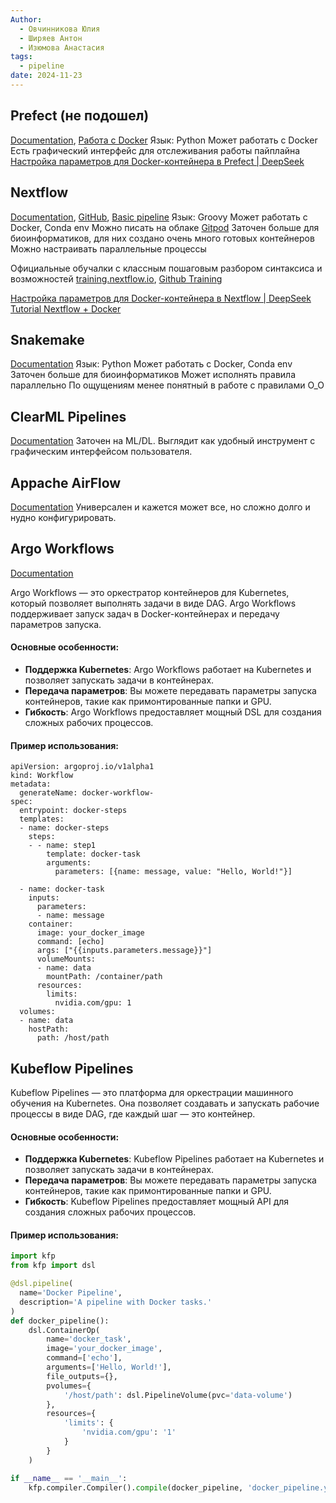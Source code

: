 ```yaml
---
Author:
  - Овчинникова Юлия
  - Ширяев Антон
  - Изюмова Анастасия
tags:
  - pipeline
date: 2024-11-23
---
```

## Prefect (не подошел)

[Documentation](https://docs.prefect.io/v3/get-started/index), [Работа с Docker](https://prefect-python-sdk-docs.netlify.app/prefect_docker/containers/)
Язык: Python
Может работать с Docker
Есть графический интерфейс для отслеживания работы пайплайна
[Настройка параметров для Docker-контейнера в Prefect | DeepSeek](Prefect%20Настройка%20параметров%20для%20Docker-контейнера.md)


## Nextflow

[Documentation](https://nextflow.io/docs/latest/overview.html), [GitHub](https://github.com/nextflow-io/nextflow), [Basic pipeline](https://nextflow.io/example1.html)
Язык: Groovy
Может работать с Docker, Conda env
Можно писать на облаке [Gitpod](https://training.nextflow.io/envsetup/01_setup/#creating-a-gitpod-account)
Заточен больше для биоинформатиков, для них создано очень много готовых контейнеров
Можно настраивать параллельные процессы

Официальные обучалки с классным пошаговым разбором синтаксиса и возможностей 
[training.nextflow.io](https://training.nextflow.io/hello_nextflow/02_hello_world/),  [Github Training](https://github.com/nextflow-io/training)

[Настройка параметров для Docker-контейнера в Nextflow | DeepSeek](Nextflow%20Настройка%20параметров%20для%20Docker-контейнера.md)
[Tutorial Nextflow + Docker](https://github.com/serjisa/nextflow.tutorial)

## Snakemake

[Documentation](https://snakemake.readthedocs.io/en/stable/)
Язык: Python
Может работать с Docker, Conda env
Заточен больше для биоинформатиков
Может исполнять правила параллельно
По ощущениям менее понятный в работе с правилами O_O

## ClearML Pipelines

[Documentation](https://clear.ml/docs/latest/docs/pipelines/)
Заточен на ML/DL.
Выглядит как удобный инструмент с графическим интерфейсом пользователя.

## Appache AirFlow

[Documentation](https://airflow.apache.org/docs/)
Универсален и кажется может все, но сложно долго и нудно конфигурировать.

## Argo Workflows

[Documentation](https://argoproj.github.io/workflows/)

Argo Workflows — это оркестратор контейнеров для Kubernetes, который позволяет выполнять задачи в виде DAG. Argo Workflows поддерживает запуск задач в Docker-контейнерах и передачу параметров запуска.

#### Основные особенности:

- **Поддержка Kubernetes**: Argo Workflows работает на Kubernetes и позволяет запускать задачи в контейнерах.
- **Передача параметров**: Вы можете передавать параметры запуска контейнеров, такие как примонтированные папки и GPU.
- **Гибкость**: Argo Workflows предоставляет мощный DSL для создания сложных рабочих процессов.
    
#### Пример использования:

```
apiVersion: argoproj.io/v1alpha1
kind: Workflow
metadata:
  generateName: docker-workflow-
spec:
  entrypoint: docker-steps
  templates:
  - name: docker-steps
    steps:
    - - name: step1
        template: docker-task
        arguments:
          parameters: [{name: message, value: "Hello, World!"}]

  - name: docker-task
    inputs:
      parameters:
      - name: message
    container:
      image: your_docker_image
      command: [echo]
      args: ["{{inputs.parameters.message}}"]
      volumeMounts:
      - name: data
        mountPath: /container/path
      resources:
        limits:
          nvidia.com/gpu: 1
  volumes:
  - name: data
    hostPath:
      path: /host/path
```

## Kubeflow Pipelines

Kubeflow Pipelines — это платформа для оркестрации машинного обучения на Kubernetes. Она позволяет создавать и запускать рабочие процессы в виде DAG, где каждый шаг — это контейнер.

#### Основные особенности:

- **Поддержка Kubernetes**: Kubeflow Pipelines работает на Kubernetes и позволяет запускать задачи в контейнерах.
- **Передача параметров**: Вы можете передавать параметры запуска контейнеров, такие как примонтированные папки и GPU.
- **Гибкость**: Kubeflow Pipelines предоставляет мощный API для создания сложных рабочих процессов.

#### Пример использования:
```python
import kfp
from kfp import dsl

@dsl.pipeline(
  name='Docker Pipeline',
  description='A pipeline with Docker tasks.'
)
def docker_pipeline():
    dsl.ContainerOp(
        name='docker_task',
        image='your_docker_image',
        command=['echo'],
        arguments=['Hello, World!'],
        file_outputs={},
        pvolumes={
            '/host/path': dsl.PipelineVolume(pvc='data-volume')
        },
        resources={
            'limits': {
                'nvidia.com/gpu': '1'
            }
        }
    )

if __name__ == '__main__':
    kfp.compiler.Compiler().compile(docker_pipeline, 'docker_pipeline.yaml')
```